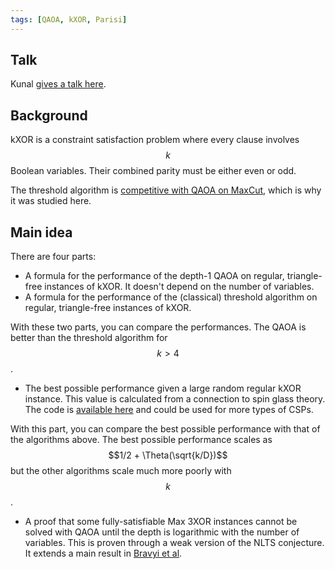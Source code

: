```yaml
---
tags: [QAOA, kXOR, Parisi]
---
```


## Talk
Kunal [gives a talk here](https://www.youtube.com/watch?v=LdNB4YX72QU).

## Background

kXOR is a constraint satisfaction problem where every clause involves $$k$$ Boolean variables. Their combined parity must be either even or odd.

The threshold algorithm is [competitive with QAOA on MaxCut](https://arxiv.org/abs/1905.07047), which is why it was studied here.

## Main idea

There are four parts:
* A formula for the performance of the depth-1 QAOA on regular, triangle-free instances of kXOR. It doesn't depend on the number of variables.
* A formula for the performance of the (classical) threshold algorithm on regular, triangle-free instances of kXOR.

With these two parts, you can compare the performances. The QAOA is better than the threshold algorithm for $$k > 4$$.

* The best possible performance given a large random regular kXOR instance.
This value is calculated from a connection to spin glass theory.
The code is [available here](https://nbviewer.jupyter.org/github/marwahaha/QuAIL-2021/blob/main/parisi.ipynb) and could be used for more types of CSPs.

With this part, you can compare the best possible performance with that of the algorithms above.
The best possible performance scales as $$1/2 + \Theta(\sqrt{k/D})$$ but the other algorithms scale much more poorly with $$k$$.

* A proof that some fully-satisfiable Max 3XOR instances cannot be solved with QAOA until the depth is logarithmic with the number of variables.
This is proven through a weak version of the NLTS conjecture. It extends a main result in [Bravyi et al](https://arxiv.org/abs/1910.08980).
